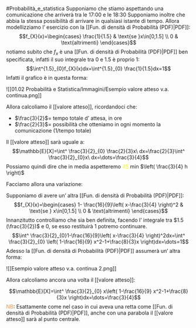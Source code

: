 #Probabilità_e_statistica 
Supponiamo che stiamo aspettando una comunicazione che arriverà tra le 17:00 e le 18:30
Supponiamo inoltre che abbia la stessa possibilità di arrivare in qualsiasi istante di tempo.
Allora modellizziamo l’ esercizio con la [[Fun. di densità di Probabilità (PDF)|PDF]]:
$$f_{X}(x)=\begin{cases}
\frac{1}{1.5} &  \text{se }x\in[0,1.5] \\
0  & \text{altrimenti}
\end{cases}$$
notiamo subito che $f_{x}$ è una [[Fun. di densità di Probabilità (PDF)|PDF]] ben specificata, infatti il suo integrale tra 0 e 1.5 è proprio 1:
$$\int^{1.5}_{0}f_{X}(x)dx=\int^{1.5}_{0} \frac{1}{1.5}dx=1$$
Infatti il grafico è in questa forma:

![[01.02 Probabilità e Statistica/Immagini/Esempio valore atteso v.a. continua.png]]

Allora calcoliamo il [[valore atteso]], ricordandoci che:
- $\frac{3}{2}$= tempo totale d’ attesa, in ore
- $\frac{2}{3}$= possibilità che otteniamo in ogni momento la comunicazione (1/tempo totale)

Il [[valore atteso]] sarà uguale a:
$$\mathbb{E}[X]=\int^ \frac{3}{2}_{0} \frac{2}{3}x\ dx=\frac{2}{3}\int^ \frac{3}{2}_{0}x\ dx=\dots=\frac{3}{4}$$
Possiamo quindi dire che in media aspetteremo <font color="#ffff00">45</font> min $\left( \frac{3}{4} h \right)$

Facciamo allora una variazione:

Supponiamo di avere un’ altra [[Fun. di densità di Probabilità (PDF)|PDF]]:
$$f_{X}(x)=\begin{cases}
1- \frac{16}{9}\left( x-\frac{3}{4} \right)^2 & \text{se } x\in[0,1.5] \\
0 & \text{altrimenti}
\end{cases}$$
Innanzitutto controlliamo che sia ben definita, facendo l’ integrale tra $1.5 (\frac{3}{2})$ e $0$, se esso restituirà 1 potremo continuare.
$$\int^ \frac{3}{2}_{0}1-\frac{16}{9}\left( x-\frac{3}{4} \right)^2dx=\int^ \frac{3}{2}_{0} \left( 1-\frac{16}{9} x^2-1+\frac{8}{3}x \right)dx=\dots=1$$
Adesso la [[Fun. di densità di Probabilità (PDF)|PDF]] assumerà un’ altra forma:

![[Esempio valore atteso v.a. continua 2.png]]

Allora calcoliamo ancora una volta il [[valore atteso]]:

$$\mathbb{E}[X]=\int^ \frac{3}{2}_{0} x\left( 1-\frac{16}{9} x^2-1+\frac{8}{3}x \right)dx=\dots=\frac{3}{4}$$
<font color="#f79646">NB</font>: Esattamente come nel caso in cui aveva una retta come [[Fun. di densità di Probabilità (PDF)|PDF]], anche con una parabola il [[valore atteso]] sarà al punto centrale.
